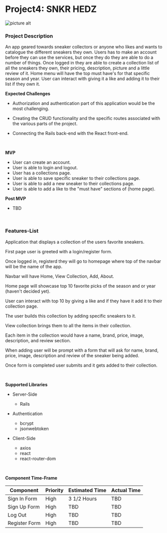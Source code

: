 # Project4: SNKR HEDZ 

![picture alt](https://flypapermagazine.com/wp-content/uploads/Sneakerheads.jpg)

### Project Description ###

An app geared towards sneaker collectors or anyone who likes and wants to catalogue the different sneakers they own. Users has to make an account before they can use the services, but once they do they are able to do a number of things. Once logged in they are able to create a collection list of all the sneakers they own, their pricing, description, picture and a little review of it. Home menu will have the top must have's for that specific season and year. User can interact with giving it a like and adding it to their list if they own it.


**Expected Challenges**
&nbsp;
* Authorization and authentication part of this application would be the most challenging. 

* Creating the CRUD functionality and the specific routes associated with the various parts of the project.

* Connecting the Rails back-end with the React front-end.

&nbsp;
&nbsp;
&nbsp;
&nbsp;

**MVP**
* User can create an account.
* User is able to login and logout.
* User has a collections page.
* User is able to save specific sneaker to their collections page.
* User is able to add a new sneaker to their collections page.
* User is able to add a like to the "must have" sections of (home page).

**Post MVP**
* TBD

&nbsp;
&nbsp;
&nbsp;
&nbsp;

### Features-List ###

Application that displays a collection of the users favorite sneakers.

First page user is greeted with a login/register form.

Once logged in, registerd they will go to homepage where top of the navbar will be the name of the app.

Navbar will have Home, View Collection, Add, About.

Home page will showcase top 10 favorite picks of the season and or year (haven't decided yet).

User can interact with top 10 by giving a like and if they have it add it to their collection page.

The user builds this collection by adding specific sneakers to it.

View collection brings them to all the items in their collection.

Each item in the collection would have a name, brand, price, image, description, and review section.

When adding user will be prompt with a form that will ask for name, brand, price, image, description and review of the sneaker being added.

Once form is completed user submits and it gets added to their collection.

&nbsp;
&nbsp;
&nbsp;

**Supported Libraries**

* Server-Side
  - Rails


* Authentication
  - bcrypt
  - jsonwebtoken

* Client-Side
  - axios
  - react
  - react-router-dom

&nbsp;
&nbsp;
&nbsp;
&nbsp;
&nbsp;

**Component Time-Frame**

Component     | Priority      | Estimated Time  |  Actual Time  |
------------- | ------------- |---------------  |-------------  |
Sign In Form  | High          |  3 1/2 Hours    | TBD           |
Sign Up Form  | High          |  TBD            | TBD           |
Log Out       | High          |  TBD            | TBD           |
Register Form | High          |  TBD            | TBD           |


    














